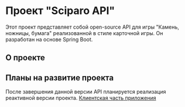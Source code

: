 # Проект "Sciparo API"

Этот проект представляет собой open-source API для игры "Камень, ножницы, бумага" реализованной в стиле карточной игры. Он разработан на основе Spring Boot.

## О проекте
## Планы на развитие проекта

После завершения данной версии API планируется реализация реактивной версии проекта.
[Клиентская часть приложения](https://github.com/n0sebleeded/react-rockpaperscissors)
